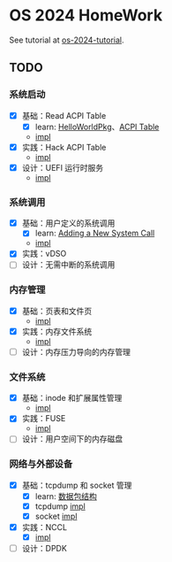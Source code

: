 # OS 2024 HomeWork

See tutorial at [os-2024-tutorial](https://github.com/peterzheng98/os-2024-tutorial).

## TODO

### 系统启动

- [x] 基础：Read ACPI Table
  - [x] learn: [HelloWorldPkg](https://www.bilibili.com/video/BV1HL4y1W7dJ/)、[ACPI Table](https://blog.csdn.net/u011280717/article/details/124959776)
  - [impl](./edk2/MyAcpiViewPkg/MyAcpiView.c)
- [x] 实践：Hack ACPI Table
  - [impl](./edk2/MyAcpiViewPkg/MyAcpiView.c)
- [x] 设计：UEFI 运行时服务
  - [impl](./kvm/linux-5.15.178/drivers/acpi/mytb_reader.c)

### 系统调用

- [x] 基础：用户定义的系统调用
  - [x] learn: [Adding a New System Call](https://www.kernel.org/doc/html/v5.15/process/adding-syscalls.html)
  - [impl](./kvm/linux-5.15.178/kernel/)
- [x] 实践：vDSO
- [ ] 设计：无需中断的系统调用

### 内存管理

- [x] 基础：页表和文件页
  - [impl](./os-2024-exercise/ch3-mm/ch3_1/)
- [x] 实践：内存文件系统
  - [impl](./kvm/linux-5.15.178/fs/ramfs/)
- [ ] 设计：内存压力导向的内存管理

### 文件系统

- [x] 基础：inode 和扩展属性管理
  - [impl](./os-2024-exercise/ch4-fs/ch4_1/)
- [x] 实践：FUSE
  - [impl](./fuse/)
- [ ] 设计：用户空间下的内存磁盘

### 网络与外部设备

- [x] 基础：tcpdump 和 socket 管理
  - [x] learn: [数据包结构](https://zhuanlan.zhihu.com/p/532166995)
  - [x] tcpdump [impl](./network/tcpdump/)
  - [x] socket [impl](./network/socket/)
- [x] 实践：NCCL
  - [x] [impl](./network/nccl/)
- [ ] 设计：DPDK

